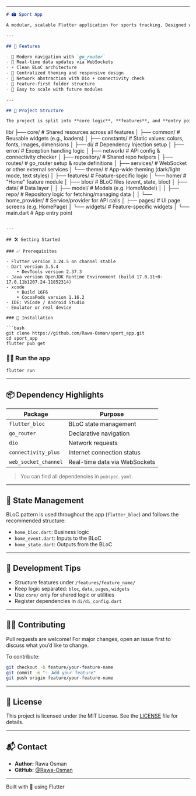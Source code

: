 
---

```markdown
# 🏟️ Sport App

A modular, scalable Flutter application for sports tracking. Designed with clean architecture in mind, it leverages BLoC for state management, GoRouter for navigation, and Dio for network handling. Built for performance, maintainability, and extensibility.

---

## 🚀 Features

- 🧭 Modern navigation with `go_router`
- 🔄 Real-time data updates via WebSockets
- ⚡ Clean BLoC architecture
- 🎨 Centralized theming and responsive design
- 📡 Network abstraction with Dio + connectivity check
- 📁 Feature-first folder structure
- 🧪 Easy to scale with future modules

---

## 🧱 Project Structure

The project is split into **core logic**, **features**, and **entry point**:

```

lib/
├── core/              # Shared resources across all features
│   ├── common/        # Reusable widgets (e.g., loaders)
│   ├── constants/     # Static values: colors, fonts, images, dimensions
│   ├── di/            # Dependency Injection setup
│   ├── error/         # Exception handling logic
│   ├── network/       # API config & connectivity checker
│   ├── repository/    # Shared repo helpers
│   ├── routes/        # go\_router setup & route definitions
│   ├── services/      # WebSocket or other external services
│   └── theme/         # App-wide theming (dark/light mode, text styles)
│
├── features/          # Feature-specific logic
│   └── home/          # "Home" feature module
│       ├── bloc/          # BLoC files (event, state, bloc)
│       ├── data/          # Data layer
│       │   ├── model/         # Models (e.g. HomeModel)
│       │   ├── repo/          # Repository logic for fetching/managing data
│       │   └── home\_provider/ # Service/provider for API calls
│       ├── pages/         # UI page screens (e.g. HomePage)
│       └── widgets/       # Feature-specific widgets
│
└── main.dart          # App entry point

````

---

## 🛠️ Getting Started

### ✅ Prerequisites

- Flutter version 3.24.5 on channel stable
- Dart version 3.5.4
    • DevTools version 2.37.3
- Java version OpenJDK Runtime Environment (build 17.0.11+0-17.0.11b1207.24-11852314)
- xcode
    • Build 16F6
    • CocoaPods version 1.16.2
- IDE: VSCode / Android Studio
- Emulator or real device

### 🚦 Installation

```bash
git clone https://github.com/Rawa-Osman/sport_app.git
cd sport_app
flutter pub get
````

### 🏃‍♂️ Run the app

```bash
flutter run
```

---

## 📦 Dependency Highlights

| Package              | Purpose                       |
| -------------------- | ----------------------------- |
| `flutter_bloc`       | BLoC state management         |
| `go_router`          | Declarative navigation        |
| `dio`                | Network requests              |
| `connectivity_plus`  | Internet connection status    |
| `web_socket_channel` | Real-time data via WebSockets |

> You can find all dependencies in `pubspec.yaml`.



---

## 🔁 State Management

BLoC pattern is used throughout the app (`flutter_bloc`) and follows the recommended structure:

* `home_bloc.dart`: Business logic
* `home_event.dart`: Inputs to the BLoC
* `home_state.dart`: Outputs from the BLoC

---

## 🚧 Development Tips

* Structure features under `/features/feature_name/`
* Keep logic separated: `bloc`, `data`, `pages`, `widgets`
* Use `core/` only for shared logic or utilities
* Register dependencies in `di/di_config.dart`

---

## 🧑‍💻 Contributing

Pull requests are welcome! For major changes, open an issue first to discuss what you’d like to change.

To contribute:

```bash
git checkout -b feature/your-feature-name
git commit -m "✨ Add your feature"
git push origin feature/your-feature-name
```

---

## 📄 License

This project is licensed under the MIT License. See the [LICENSE](LICENSE) file for details.

---

## 📬 Contact

* **Author:** Rawa Osman
* **GitHub:** [@Rawa-Osman](https://github.com/Rawa-Osman)

---

Built with 💙 using Flutter
